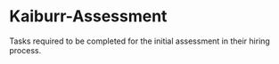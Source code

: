 # Kaiburr-Assessment
Tasks required to be completed for the initial assessment in their hiring process.
